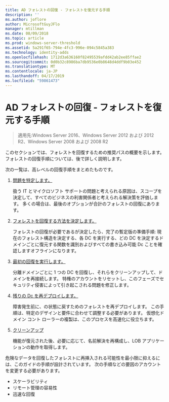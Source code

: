 ```yaml
---
title: AD フォレストの回復 - フォレストを復元する手順
description: ''
ms.author: joflore
author: MicrosoftGuyJFlo
manager: mtillman
ms.date: 08/09/2018
ms.topic: article
ms.prod: windows-server-threshold
ms.assetid: 5a291f65-794e-4fc3-996e-094c5845a383
ms.technology: identity-adds
ms.openlocfilehash: 1712d3a636160f82495539afdd42ab2ee85ffae2
ms.sourcegitcommit: 0d0b32c8986ba7db9536e0b8648d4ddf9b03e452
ms.translationtype: MT
ms.contentlocale: ja-JP
ms.lasthandoff: 04/17/2019
ms.locfileid: "59861473"
---
```

# <a name="ad-forest-recovery---steps-for-restoring-the-forest"></a>AD フォレストの回復 - フォレストを復元する手順

>適用先:Windows Server 2016、Windows Server 2012 および 2012 R2、Windows Server 2008 および 2008 R2

このセクションでは、フォレストを回復するための推奨パスの概要を示します。 フォレストの回復手順については、後で詳しく説明します。  
  
次の一覧は、高レベルの回復手順をまとめたものです。  
  
1. [問題を特定します。](AD-Forest-Recovery-Identify-the-Problem.md)  

   扱う IT とマイクロソフト サポートの問題と考えられる原因は、スコープを決定して、すべてのビジネスの利害関係者と考えられる解決策を評価します。 多くの場合は、最後のオプションが合計のフォレストの回復にあります。  
  
2. [フォレストを回復する方法を決定します。](AD-Forest-Recovery-Determine-how-to-Recover.md)  

   フォレストの回復が必要であるが決定したら、完了の暫定版の準備手順: 現在のフォレスト構造を決定する、各 DC を実行する、どの DC を決定するドメインごとに復元する関数を識別およびすべての書き込み可能 Dc ことを確認しますオフラインになります。  

3. [最初の回復を実行します。](AD-Forest-Recovery-Perform-initial-recovery.md)  

   分離ドメインごとに 1 つの DC を回復し、それらをクリーンアップして、ドメインを再接続します。 特権のアカウントをリセットし、このフェーズでセキュリティ侵害によって引き起こされる問題を修正します。  
  
4. [残りの Dc を再デプロイします。](AD-Forest-Recovery-Restore-Additional-DCs.md)  

   障害発生前に、の状態に戻すためのフォレストを再デプロイします。 この手順は、特定のデザインと要件に合わせて調整する必要があります。 仮想化ドメイン コント ローラーの複製は、このプロセスを高速化に役立ちます。  

5. [クリーンアップ](AD-Forest-Recovery-Cleanup.md)  

   機能が復元された後、必要に応じて、名前解決を再構成し、LOB アプリケーションの動作を取得します。  

危険なデータを回復したフォレストに再挿入される可能性を最小限に抑えるには、このガイドの手順が設計されています。 次の手順などの要因のアカウントを変更する必要があります。  
  
- スケーラビリティ  
- リモート管理の容易性  
- 迅速な回復  
